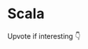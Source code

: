 # Scala

Upvote if interesting 👇

<!-- {% embed url="https://github.com/memphisdev/memphis-broker/issues/290" %} -->
